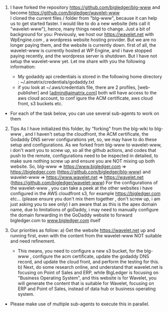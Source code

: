 
1) I have forked the repository https://github.com/bigledger/blg-www and become https://github.com/bigledger/wavelet-www  
   I cloned the current files / folder from "blg-www", because it can help us to get started faster. I would like to do a new website (lets call it "wavelet-www"), hence, many things need to change.
   Just a bit of background for you:
     Previously, we host our https://wavelet.net with WpEngine.com , a wordpress website hosting provider. But we are no longer paying them, and the website is currently down.
   first of all, the wavelet-www is currently hosted at WP Engine, and i have stopped paying recently, and the wordpress server is shutdown. But I have not setup the wavelet-www yet. Let me share with you the following information:

   * My godaddy api credentials is stored in the following home directory : ~/.aimatrix/credentials/godaddy.txt
   * if you look at ~/.aws/credentials file, there are 2 profiles, [web-publisher] and [admin@aimatrix.com] both will have access to the aws cloud account, to conf
igure the ACM certificate, aws cloud front, s3 buckets etc. 

 * For each of the task below, you can use several sub-agents to work on them


2) Tips
   As I have initialized this folder, by "forking" from the blg-wiki to blg-www , and I haven't setup the cloudfront, the ACM certificate, the Godaddy DNS server configurations yet, so, we may have to do these setup and configurations.
   As we forked from blg-www to wavelet-www, i don't want you to screw up, so all the github actions, and codes that push to the remote, configurations need to be inspected in detailed, to make sure nothing screw up  and ensure you are NOT mixing up both website.
    So, blg-www => https://www.bigledger.com => https://bigledger.com (https://github.com/bigledger/blg-www)
    and wavelet-www => https://www.wavelet.net => https://wavelet.net (https://github.com/bigledger/wavelet-www)
   For the configurations of the wavelet-www , you can take a peek at the other websites i have configured in the AWS cloudfront s3, for example https://bigledger.com etc... (please ensure you don't mix them together , don't screw up, i am just asking you to see only)
   I am aware that as this is the apex domain name, due to limitations of goDaddy, i may need to manually configure the domain forwarding in the GoDaddy website to forward bigledger.com to www.bigledger.com itself

3) Our priorities as follow:
  a) Get the website https://wavelet.net  up and running first, even with the content from the wavelet-www NOT suitable and need refinement.
     - This means, you need to configure a new s3 bucket, for the blg-www , configure the acm certificate, update the godaddy DNS record, and update the cloud front, and perform the testing for this.
  b) Next, do some research online, and understand that wavelet.net is focusing on Point of Sales and ERP, while BigLedger is focusing on "Business Operating System", and this website is for Wavelet, you will generate the content that is suitable for Wavelet, focusing on ERP and Point of Sales, instead of data hub or business operating system.

* Please make use of multiple sub-agents to execute this in parallel.




